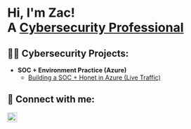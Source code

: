 <h1>Hi, I'm Zac! <br/> A <a href="https://www.linkedin.com/in/zacharysinks/">Cybersecurity Professional</a>

<h2>👨‍💻 Cybersecurity Projects:</h2>

- <b>SOC + Environment Practice (Azure)</b>
  - [Building a SOC + Honet in Azure (Live Traffic)](https://github.com/zsinks/Azure-SOC)

<h2> 🤳 Connect with me:</h2>



[<img align="left" alt="Zac Sinks | LinkedIn" width="22px" src="https://cdn.jsdelivr.net/npm/simple-icons@v3/icons/linkedin.svg" />][linkedin]



[linkedin]: https://www.linkedin.com/in/zacharysinks/

<!--
**joshmadakor1/joshmadakor1** is a ✨ _special_ ✨ repository because its `README.md` (this file) appears on your GitHub profile.

Here are some ideas to get you started:

- 🔭 I’m currently working on ...
- 🌱 I’m currently learning ...
- 👯 I’m looking to collaborate on ...
- 🤔 I’m looking for help with ...
- 💬 Ask me about ...
- 📫 How to reach me: ...
- 😄 Pronouns: ...
- ⚡ Fun fact: ...
-->
